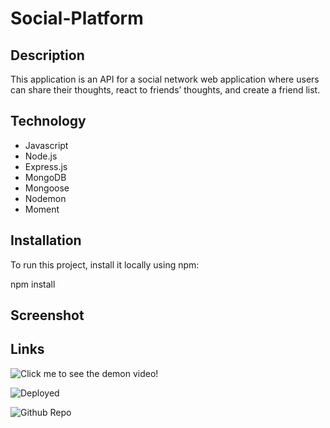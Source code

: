 # Social-Platform

## Description
This application is an API for a social network web application where users can share their thoughts, react to friends’ thoughts, and create a friend list.

## Technology
* Javascript
* Node.js
* Express.js
* MongoDB
* Mongoose
* Nodemon
* Moment

## Installation
To run this project, install it locally using npm:

npm install

## Screenshot


## Links

![Click me to see the demon video!]()

![Deployed]()

![Github Repo]()
